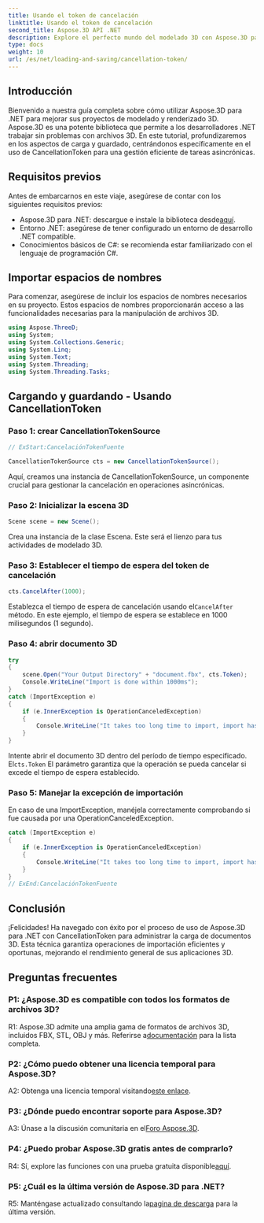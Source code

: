 ```yaml
---
title: Usando el token de cancelación
linktitle: Usando el token de cancelación
second_title: Aspose.3D API .NET
description: Explore el perfecto mundo del modelado 3D con Aspose.3D para .NET. Aprenda a cargar y guardar documentos 3D de manera eficiente usando CancellationToken.
type: docs
weight: 10
url: /es/net/loading-and-saving/cancellation-token/
---
```

## Introducción

Bienvenido a nuestra guía completa sobre cómo utilizar Aspose.3D para .NET para mejorar sus proyectos de modelado y renderizado 3D. Aspose.3D es una potente biblioteca que permite a los desarrolladores .NET trabajar sin problemas con archivos 3D. En este tutorial, profundizaremos en los aspectos de carga y guardado, centrándonos específicamente en el uso de CancellationToken para una gestión eficiente de tareas asincrónicas.

## Requisitos previos

Antes de embarcarnos en este viaje, asegúrese de contar con los siguientes requisitos previos:

-  Aspose.3D para .NET: descargue e instale la biblioteca desde[aquí](https://releases.aspose.com/3d/net/).
- Entorno .NET: asegúrese de tener configurado un entorno de desarrollo .NET compatible.
- Conocimientos básicos de C#: se recomienda estar familiarizado con el lenguaje de programación C#.

## Importar espacios de nombres

Para comenzar, asegúrese de incluir los espacios de nombres necesarios en su proyecto. Estos espacios de nombres proporcionarán acceso a las funcionalidades necesarias para la manipulación de archivos 3D.

```csharp
using Aspose.ThreeD;
using System;
using System.Collections.Generic;
using System.Linq;
using System.Text;
using System.Threading;
using System.Threading.Tasks;
```

## Cargando y guardando - Usando CancellationToken

### Paso 1: crear CancellationTokenSource

```csharp
// ExStart:CancelaciónTokenFuente

CancellationTokenSource cts = new CancellationTokenSource();
```

Aquí, creamos una instancia de CancellationTokenSource, un componente crucial para gestionar la cancelación en operaciones asincrónicas.

### Paso 2: Inicializar la escena 3D

```csharp
Scene scene = new Scene();
```

Crea una instancia de la clase Escena. Este será el lienzo para tus actividades de modelado 3D.

### Paso 3: Establecer el tiempo de espera del token de cancelación

```csharp
cts.CancelAfter(1000);
```

 Establezca el tiempo de espera de cancelación usando el`CancelAfter` método. En este ejemplo, el tiempo de espera se establece en 1000 milisegundos (1 segundo).

### Paso 4: abrir documento 3D

```csharp
try
{
    scene.Open("Your Output Directory" + "document.fbx", cts.Token);
    Console.WriteLine("Import is done within 1000ms");
}
catch (ImportException e)
{
    if (e.InnerException is OperationCanceledException)
    {
        Console.WriteLine("It takes too long time to import, import has been canceled.");
    }
}
```

 Intente abrir el documento 3D dentro del período de tiempo especificado. El`cts.Token` El parámetro garantiza que la operación se pueda cancelar si excede el tiempo de espera establecido.

### Paso 5: Manejar la excepción de importación

En caso de una ImportException, manéjela correctamente comprobando si fue causada por una OperationCanceledException.

```csharp
catch (ImportException e)
{
    if (e.InnerException is OperationCanceledException)
    {
        Console.WriteLine("It takes too long time to import, import has been canceled.");
    }
}
// ExEnd:CancelaciónTokenFuente
```

## Conclusión

¡Felicidades! Ha navegado con éxito por el proceso de uso de Aspose.3D para .NET con CancellationToken para administrar la carga de documentos 3D. Esta técnica garantiza operaciones de importación eficientes y oportunas, mejorando el rendimiento general de sus aplicaciones 3D.

## Preguntas frecuentes

### P1: ¿Aspose.3D es compatible con todos los formatos de archivos 3D?

 R1: Aspose.3D admite una amplia gama de formatos de archivos 3D, incluidos FBX, STL, OBJ y más. Referirse a[documentación](https://reference.aspose.com/3d/net/) para la lista completa.

### P2: ¿Cómo puedo obtener una licencia temporal para Aspose.3D?

 A2: Obtenga una licencia temporal visitando[este enlace](https://purchase.aspose.com/temporary-license/).

### P3: ¿Dónde puedo encontrar soporte para Aspose.3D?

 A3: Únase a la discusión comunitaria en el[Foro Aspose.3D](https://forum.aspose.com/c/3d/18).

### P4: ¿Puedo probar Aspose.3D gratis antes de comprarlo?

 R4: Sí, explore las funciones con una prueba gratuita disponible[aquí](https://releases.aspose.com/).

### P5: ¿Cuál es la última versión de Aspose.3D para .NET?

 R5: Manténgase actualizado consultando la[pagina de descarga](https://releases.aspose.com/3d/net/) para la última versión.